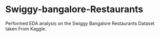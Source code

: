 # Swiggy-bangalore-Restaurants
Performed EDA analysis on the Swiggy Bangalore Restaurants  Dataset taken  From Kaggle.
